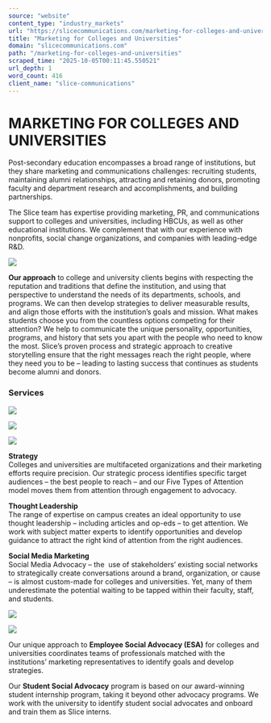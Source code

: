 ```yaml
---
source: "website"
content_type: "industry_markets"
url: "https://slicecommunications.com/marketing-for-colleges-and-universities"
title: "Marketing for Colleges and Universities"
domain: "slicecommunications.com"
path: "/marketing-for-colleges-and-universities"
scraped_time: "2025-10-05T00:11:45.550521"
url_depth: 1
word_count: 416
client_name: "slice-communications"
---
```


# MARKETING FOR COLLEGES AND UNIVERSITIES

Post-secondary education encompasses a broad range of institutions, but they share marketing and communications challenges: recruiting students, maintaining alumni relationships, attracting and retaining donors, promoting faculty and department research and accomplishments, and building partnerships.

The Slice team has expertise providing marketing, PR, and communications support to colleges and universities, including HBCUs, as well as other educational institutions. We complement that with our experience with nonprofits, social change organizations, and companies with leading-edge R&D.

![](https://slicecommunications.com/wp-content/uploads/2024/06/Our-Approach-1024x1024.png)

**Our approach** to college and university clients begins with respecting the reputation and traditions that define the institution, and using that perspective to understand the needs of its departments, schools, and programs. We can then develop strategies to deliver measurable results, and align those efforts with the institution’s goals and mission. What makes students choose you from the countless options competing for their attention? We help to communicate the unique personality, opportunities, programs, and history that sets you apart with the people who need to know the most. Slice’s proven process and strategic approach to creative storytelling ensure that the right messages reach the right people, where they need you to be – leading to lasting success that continues as students become alumni and donors.

### **Services**

![](https://lh7-us.googleusercontent.com/docsz/AD_4nXdby7Ch3hhDGTaRs-6D0L7rbQViuykDU0MmDx42L2_4oAwlvBCGFEgP-MkWi9ko7dvsXhT3i6AROllQ3CA6qFBUbOGGHoHRCQ8yThyQJZKqSI4PLfVro__t6SwGXEYVy2jZuQ3xbs2cOrOLn3UbDviR6XA?key=XH_EM2dtMK3OcBGSHCIVTA)

![](https://lh7-us.googleusercontent.com/docsz/AD_4nXcApf7AWyxdlNtcc9N9EwKK_yFUgflWsuLjiRH9cA8AKz3iso820ZidBbxB6uAYkEiwK0CvLYJ3HhPYLr5bI9eVS7Z36U3aqg6vpztKRBnZZdJI4KTChmrGH8kb8AbM95FHLe7bzcbW8dseGcPqGpm7pZhR?key=XH_EM2dtMK3OcBGSHCIVTA)

![](https://lh7-us.googleusercontent.com/docsz/AD_4nXeRBpP6b4rWrhApSKjVfcOeb8UQwdRXOJX43G3mghp8olJyCQvfxGCGWFjlVvv72V6rhgXNv0LZo7lYlMwvsskr4ti3WQctThs4di6xskoehgfwi5NM1l3iq3AP-d7IqjVW06lSDgQfSZ8JYITl3ezlH3Yr?key=XH_EM2dtMK3OcBGSHCIVTA)

**Strategy**  
Colleges and universities are multifaceted organizations and their marketing efforts require precision. Our strategic process identifies specific target audiences – the best people to reach – and our Five Types of Attention model moves them from attention through engagement to advocacy.

**Thought Leadership**  
The range of expertise on campus creates an ideal opportunity to use thought leadership – including articles and op-eds – to get attention. We work with subject matter experts to identify opportunities and develop guidance to attract the right kind of attention from the right audiences.

**Social Media Marketing**  
Social Media Advocacy – the  use of stakeholders’ existing social networks to strategically create conversations around a brand, organization, or cause – is almost custom-made for colleges and universities. Yet, many of them underestimate the potential waiting to be tapped within their faculty, staff, and students.

![](https://lh7-us.googleusercontent.com/docsz/AD_4nXdlHvwjMVQ96d2bM8VdhVnMQaAe7qoDcs0sXylc7HrtkmSp7XMP1kRAmFFCrY6Bhb1kGziaKWVsakojTMFHNN8agoYIR47g6fdZbEeW5J0Gb75JKDkkT4qxgcBEORSraK55ucJlyZnhlh-SGOs3isLRdRg?key=XH_EM2dtMK3OcBGSHCIVTA)

![](https://lh7-us.googleusercontent.com/docsz/AD_4nXce5pYd1xzOb2BVrCmOiwrDNTh0PUIMu4R_NvQSgrduZLqyJNhB5gMULrsjo-NHuQSuKGLufrlT6iJoHePrqunvBZ9wUe5Mw-OYAdmuthjYSrO-1Mukr8O2TWJy3Luz3MnL_yq9QuOSV-4acUufvvG6cfUR?key=XH_EM2dtMK3OcBGSHCIVTA)

Our unique approach to **Employee Social Advocacy (ESA)** for colleges and universities coordinates teams of professionals matched with the institutions’ marketing representatives to identify goals and develop strategies.

Our **Student Social Advocacy** program is based on our award-winning student internship program, taking it beyond other advocacy programs. We work with the university to identify student social advocates and onboard and train them as Slice interns.